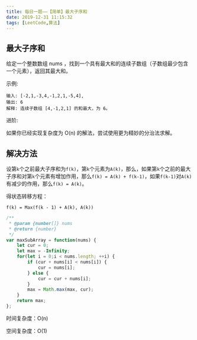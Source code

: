 ```yaml
---
title: 每日一题——【简单】最大子序和
date: 2019-12-31 11:15:32
tags: [LeetCode,算法]
---
```


## 最大子序和
给定一个整数数组 nums ，找到一个具有最大和的连续子数组（子数组最少包含一个元素），返回其最大和。

示例:
```
输入: [-2,1,-3,4,-1,2,1,-5,4],
输出: 6
解释: 连续子数组 [4,-1,2,1] 的和最大，为 6。
```
进阶:

如果你已经实现复杂度为 O(n) 的解法，尝试使用更为精妙的分治法求解。

## 解决方法
设第`k`个之前最大子序和为`f(k)`，第`k`个元素为`A(k)`，那么，如果第`k`个之前的最大子序和对第`k`个元素有增加作用，那么`f(k) = A(k) + f(k-1)`，如果`f(k-1)`对`A(k)`有减少的作用，那么`f(k) = A(k)`。

得状态转移方程：
```
f(k) = Max(f(k - 1) + A(k), A(k))
```

```js
/**
 * @param {number[]} nums
 * @return {number}
 */
var maxSubArray = function(nums) {
    let cur = 0;
    let max = -Infinity;
    for(let i = 0;i < nums.length; ++i) {
        if (cur + nums[i] < nums[i]) {
            cur = nums[i];
        } else {
            cur = cur + nums[i];
        }
        max = Math.max(max, cur);
    }
    return max;
};
```

时间复杂度：O(n)

空间复杂度：O(1)